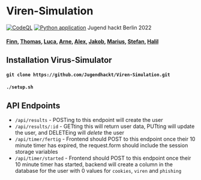 # Viren-Simulation
[![CodeQL](https://github.com/Jugendhackt/Viren-Simulation/actions/workflows/codeql.yml/badge.svg)](https://github.com/Jugendhackt/Viren-Simulation/actions/workflows/codeql.yml)
[![Python application](https://github.com/Jugendhackt/Viren-Simulation/actions/workflows/python-app.yml/badge.svg)](https://github.com/Jugendhackt/Viren-Simulation/actions/workflows/python-app.yml)
Jugend hackt Berlin 2022
#### [Finn](https://www.github.com/fingadumbledore), [Thomas](https://www.github.com/hyperbel), [Luca](https://www.github.com/erase01), [Arne](https://www.github.com/amxx1679), [Alex](www.github.com/alexbecked), [Jakob](https://www.github.com/ferox123), [Marius](https://www.github.com/gnom79), [Stefan](https://www.github.com/stefan1293), [Halil](https://www.github.com/connordoesdev)
## Installation Virus-Simulator
#### `git clone https://github.com/Jugendhackt/Viren-Simulation.git`
#### `./setup.sh`
## API Endpoints
- `/api/results` - POSTing to this endpoint will create the user
- `/api/results/:id` - GETting this will return user data, PUTting will update the user, and DELETEing will _delete_ the user
- `/api/timer/fertig` - Frontend should POST to this endpoint once their 10 minute timer has expired, the request.form should include the session storage variables
- `/api/timer/started` - Frontend should POST to this endpoint once their 10 minute timer has started, backend will create a column in the database for the user with 0 values for `cookies`, `viren` and `phishing`
